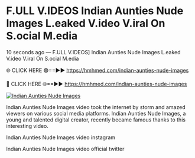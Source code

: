 # F.ULL V.IDEOS Indian Aunties Nude Images L.eaked V.ideo V.iral On S.ocial M.edia

10 seconds ago — F.ULL V.IDEOS] Indian Aunties Nude Images L.eaked V.ideo V.iral On S.ocial M.edia

🌐 CLICK HERE 🟢==►► https://hmhmed.com/indian-aunties-nude-images

🔴 CLICK HERE 🌐==►► https://hmhmed.com/indian-aunties-nude-images

[![Indian Aunties Nude Images](https://i.imgur.com/dJHk4Zq.gif)](https://hmhmed.com/indian-aunties-nude-images)

Indian Aunties Nude Images video took the internet by storm and amazed viewers on various social media platforms. Indian Aunties Nude Images, a young and talented digital creator, recently became famous thanks to this interesting video.

Indian Aunties Nude Images video instagram

Indian Aunties Nude Images video official twitter